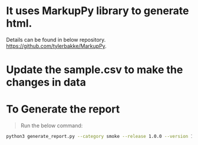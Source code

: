 # It uses MarkupPy library to generate html.  
Details can be found in below repository.  
https://github.com/tylerbakke/MarkupPy.


# Update the sample.csv to make the changes in data
# To Generate the report
   > Run the below command:
   ```bash
   python3 generate_report.py --category smoke --release 1.0.0 --version 1 --infile sample.csv --outfile ./output.html --starttime "15-01-2024, 2:00pm" --endtime "15-01-2024, 3:00pm"
   ```
